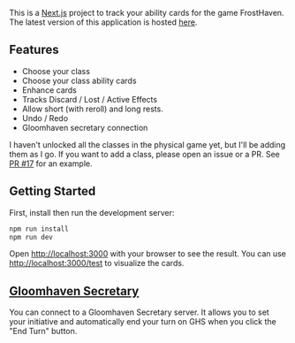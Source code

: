 This is a [Next.js](https://nextjs.org/) project to track your ability cards for the game FrostHaven.
The latest version of this application is hosted [here](https://frosthaven-ability-cards.vercel.app).

## Features

- Choose your class
- Choose your class ability cards
- Enhance cards
- Tracks Discard / Lost / Active Effects
- Allow short (with reroll) and long rests.
- Undo / Redo
- Gloomhaven secretary connection

I haven't unlocked all the classes in the physical game yet, but I'll be adding them as I go.
If you want to add a class, please open an issue or a PR.
See [PR #17](https://github.com/pchab/frosthaven-ability-cards/pull/17) for an example.

## Getting Started

First, install then run the development server:

```bash
npm run install
npm run dev
```

Open [http://localhost:3000](http://localhost:3000) with your browser to see the result.
You can use [http://localhost:3000/test](http://localhost:3000/test) to visualize the cards.

## [Gloomhaven Secretary](https://gloomhaven-secretary.de/)

You can connect to a Gloomhaven Secretary server.
It allows you to set your initiative and automatically end your turn on GHS when you click the "End Turn" button.
